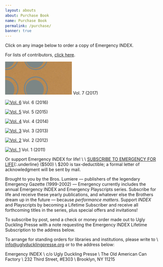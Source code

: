 ```yaml
---
layout: abouts
about: Purchase Book
name: Purchase Book
permalink: /purchase/
banner: true
---
```


Click on any image below to order a copy of Emergency INDEX.

For lists of contributors, [click here](/index/contributors).

[![Vol. 7](/assets/img/about/index7_promo_crop.jpg "Vol. 7")](https://emergencyindex.files.wordpress.com/2019/01/index7_promo_crop.jpg) Vol. 7 (2017)

[![Vol. 6](/assets/img/about/index6_promo_crop.jpg "Vol. 6")](https://www.uglyducklingpresse.org/catalog/browse/item/?pubID=564) Vol. 6 (2016)

[![Vol. 5](/assets/img/about/index5_crop.jpg "Vol. 5")](https://www.uglyducklingpresse.org/catalog/browse/item/?pubID=545) Vol. 5 (2015)

[![Vol. 4](/assets/img/about/index4_crop.jpg "Vol. 4")](https://www.uglyducklingpresse.org/catalog/browse/item/?pubID=512) Vol. 4 (2014)

[![Vol. 3](/assets/img/about/index-vol-3-crop.jpg "Vol. 3")](https://www.uglyducklingpresse.org/catalog/browse/item/?pubID=307) Vol. 3 (2013)

[![Vol. 2](/assets/img/about/index2-cover-spd_crop.jpg "Vol. 2")](https://www.uglyducklingpresse.org/catalog/browse/item/?pubID=262) Vol. 2 (2012)

[![Vol. 1](/assets/img/about/emergencyindex2011_final-crop.jpg "Vol. 1")](https://www.uglyducklingpresse.org/catalog/browse/item/?pubID=217) Vol. 1 (2011)

Or support Emergency INDEX for life! \\
 \\
[SUBSCRIBE TO EMERGENCY FOR LIFE](https://www.uglyducklingpresse.org/subscribe/){:.underline} ($500) \\
$200 is tax-deductible; a formal letter of acknowledgment will be sent by mail.

Brought to you by the Bros. Lumiere — publishers of the legendary Emergency Gazette (1999-2002) — Emergency currently includes the annual Emergency INDEX and Emergency Playscripts series. Subscribe for life and receive these yearly publications, and whatever else the Brothers dream up in the future — because _performance matters_. Support _INDEX_ and Playscripts by becoming a Lifetime Subscriber and receive all forthcoming titles in the series, plus special offers and invitations!

To subscribe by post, send a check or money order made out to Ugly Duckling Presse with a note requesting the Emergency INDEX Lifetime Subscription to the address below.

To arrange for standing orders for libraries and institutions, please write to \\ <info@uglyducklingpresse.org> or to the address below:

Emergency INDEX \\
c/o Ugly Duckling Presse \\
The Old American Can Factory \\
232 Third Street, #E303 \\
Brooklyn, NY 11215
